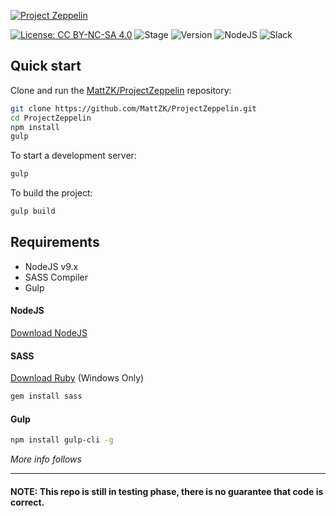[![Project Zeppelin](https://raw.githubusercontent.com/MattZK/ProjectZeppelin/master/src/img/project-zeppelin-readme.png)](https://mattzk.github.com/ProjectZeppelin)

[![License: CC BY-NC-SA 4.0](https://img.shields.io/badge/License-CC%20BY--NC--SA%204.0-lightgrey.svg)](https://creativecommons.org/licenses/by-nc-sa/4.0/)
![Stage](https://img.shields.io/badge/Stage-Beta-orange.svg)
![Version](https://img.shields.io/badge/Version-1.0-green.svg)
![NodeJS](https://img.shields.io/badge/node.js-<9.0.0-green.svg)
![Slack](https://img.shields.io/badge/Slack-0-red.svg)

## Quick start

Clone and run the
[MattZK/ProjectZeppelin](https://github.com/MattZK/ProjectZeppelin.git)
repository:

```sh
git clone https://github.com/MattZK/ProjectZeppelin.git
cd ProjectZeppelin
npm install
gulp
```

To start a development server:

```sh
gulp
```

To build the project:

```sh
gulp build
```

## Requirements

* NodeJS v9.x
* SASS Compiler
* Gulp

#### NodeJS
[Download NodeJS](https://nodejs.org/en/)

#### SASS
[Download Ruby](https://rubyinstaller.org/) (Windows Only)
```sh
gem install sass
```

#### Gulp
```sh
npm install gulp-cli -g
```

*More info follows*

****
#### NOTE: This repo is still in testing phase, there is no guarantee that code is correct.
